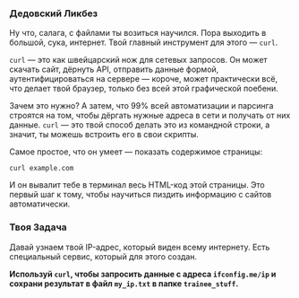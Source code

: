 ### Дедовский Ликбез

Ну что, салага, с файлами ты возиться научился. Пора выходить в большой, сука, интернет. Твой главный инструмент для этого — `curl`.

`curl` — это как швейцарский нож для сетевых запросов. Он может скачать сайт, дёрнуть API, отправить данные формой, аутентифицироваться на сервере — короче, может практически всё, что делает твой браузер, только без всей этой графической поебени.

Зачем это нужно? А затем, что 99% всей автоматизации и парсинга строятся на том, чтобы дёргать нужные адреса в сети и получать от них данные. `curl` — это твой способ делать это из командной строки, а значит, ты можешь встроить его в свои скрипты.

Самое простое, что он умеет — показать содержимое страницы:

`curl example.com`

И он вывалит тебе в терминал весь HTML-код этой страницы. Это первый шаг к тому, чтобы научиться пиздить информацию с сайтов автоматически.

### Твоя Задача

Давай узнаем твой IP-адрес, который виден всему интернету. Есть специальный сервис, который для этого создан.

**Используй `curl`, чтобы запросить данные с адреса `ifconfig.me/ip` и сохрани результат в файл `my_ip.txt` в папке `trainee_stuff`.**
